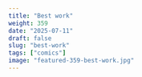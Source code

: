 ```yaml
---
title: "Best work"
weight: 359
date: "2025-07-11"
draft: false
slug: "best-work"
tags: ["comics"]
image: "featured-359-best-work.jpg"
---
```

